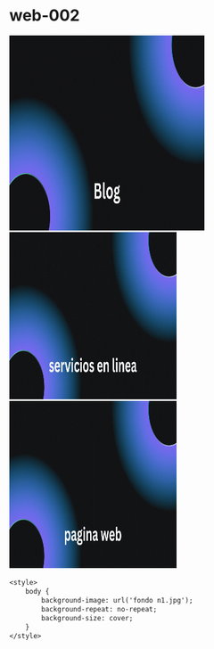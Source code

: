 # web-002



<a href="https://ice200626.github.io/web-003/">
  <img src="boton 002.gif" alt="Example GIF" width="350" height="350">
</a>


<a href="https://ice200626.github.io/web-003/">
  <img src="boton 003.gif" alt="Example GIF"width="300" height="300">
</a>

<a href="https://ice200626.github.io/web-003/">
  <img src="boton 004.gif" alt="Example GIF"width="300" height="300">
</a>





<html lang="es">
<head>
    <meta charset="UTF-8">
    <meta name="viewport" content="width=device-width, initial-scale=1.0">
  
    <style>
        body {
            background-image: url('fondo n1.jpg');
            background-repeat: no-repeat;
            background-size: cover;
        }
    </style>
</head>
<body>
    <h1></h1>
</body>
</html>
